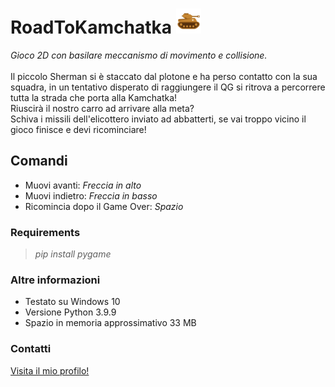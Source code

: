 # RoadToKamchatka <img src="https://github.com/FrancescoCt/RoadToKamchatka/blob/main/images/carro2.png" width=40 />
_Gioco 2D con basilare meccanismo di movimento e collisione._ \
\
Il piccolo Sherman si è staccato dal plotone e ha perso contatto con la sua squadra, in un tentativo 
disperato di raggiungere il QG si ritrova a percorrere tutta la
strada che porta alla Kamchatka! \
Riuscirà il nostro carro ad arrivare alla meta? \
Schiva i missili dell'elicottero inviato ad abbatterti, se vai troppo vicino il gioco finisce e devi ricominciare!

## Comandi
* Muovi avanti: _Freccia in alto_ 
* Muovi indietro: _Freccia in basso_ 
* Ricomincia dopo il Game Over: _Spazio_

### Requirements
> _pip install pygame_

### Altre informazioni
* Testato su Windows 10
* Versione Python 3.9.9
* Spazio in memoria approssimativo 33 MB

### Contatti 
[Visita il mio profilo!](https://github.com/FrancescoCt/)

